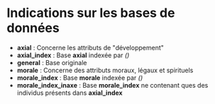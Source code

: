 # Indications sur les bases de données
* **axial** : Concerne les attributs de "développement"
* **axial_index** : Base **axial** indexée par *<NGA> (<time>)*
* **general** : Base originale
* **morale** : Concerne des attributs moraux, légaux et spirituels
* **morale_index** : Base **morale** indexée par *<NGA> (<time>)*
* **morale_index_inaxe** : Base **morale_index** ne contenant ques des individus présents dans **axial_index**
